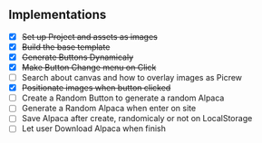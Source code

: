## Implementations

- [x] ~~Set up Project and assets as images~~
- [x] ~~Build the base template~~
- [x] ~~Generate Buttons Dynamicaly~~
- [x] ~~Make Button Change menu on Click~~
- [ ] Search about canvas and how to overlay images as Picrew
- [x] ~~Positionate images when button clicked~~
- [ ] Create a Random Button to generate a random Alpaca
- [ ] Generate a Random Alpaca when enter on site
- [ ] Save Alpaca after create, randomicaly or not on LocalStorage
- [ ] Let user Download Alpaca when finish